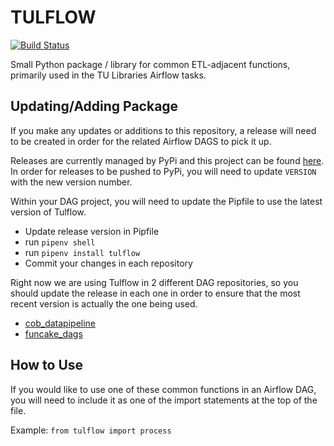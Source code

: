 # TULFLOW

[![Build Status](https://circleci.com/gh/tulibraries/tulflow.svg?style=svg&circle-token=3f42b93c7525db72aa5411eded38a862296ed707)](https://circleci.com/gh/tulibraries/tulflow)

Small Python package / library for common ETL-adjacent functions, primarily used in the TU Libraries Airflow tasks.

## Updating/Adding Package

If you make any updates or additions to this repository, a release will need to be created in order for the related Airflow DAGS to pick it up.

Releases are currently managed by PyPi and this project can be found [here](https://pypi.org/project/tulflow/). In order for releases to be pushed to PyPi, you will need to update ```VERSION``` with the new version number. 

Within your DAG project, you will need to update the Pipfile to use the latest version of Tulflow.

* Update release version in Pipfile
* run ```pipenv shell```
* run ```pipenv install tulflow```
* Commit your changes in each repository

Right now we are using Tulflow in 2 different DAG repositories, so you should update the release in each one in order to ensure that the most recent version is actually the one being used.

* [cob_datapipeline](https://github.com/tulibraries/cob_datapipeline)
* [funcake_dags](https://github.com/tulibraries/funcake_dags)

## How to Use

If you would like to use one of these common functions in an Airflow DAG, you will need to include it as one of the import statements at the top of the file.

Example: ```from tulflow import process```
